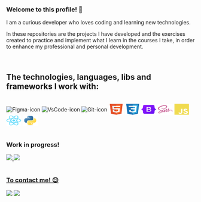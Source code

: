### Welcome to this profile! 👋

I am a curious developer who loves coding and learning new technologies.

In these repositories are the projects I have developed and the exercises created to practice and implement what I learn in the courses I take, in order to enhance my professional and personal development.


<!-- In this other profile I post my solutions to challenges on websites as a [Frontend Mentor](https://www.frontendmentor.io/) , [100 days CSS](https://100dayscss.com/), [Frontend Practice](https://www.frontendpractice.com/) and [Dev Challenges](https://devchallenges.io/) -->

<br>

## The technologies, languages, libs and frameworks I work with:


<div style="display: inline_block"><br>
  <img align="center" alt="Figma-icon" width="30" height="40" src="https://cdn.jsdelivr.net/gh/devicons/devicon/icons/figma/figma-original.svg">
  <img align="center" alt="VsCode-icon" width="30" height="40" src="https://cdn.jsdelivr.net/gh/devicons/devicon/icons/vscode/vscode-original.svg">
  <img align="center" alt="Git-icon" width="30" height="40" src="https://cdn.jsdelivr.net/gh/devicons/devicon/icons/git/git-original.svg">
<!--   <img align="center" alt="GitHub-icon" width="30" height="40" src="https://cdn.jsdelivr.net/gh/devicons/devicon/icons/github/github-original.svg"> -->
  <img align="center" alt="HTML-icon" height="30" width="40" src="https://raw.githubusercontent.com/devicons/devicon/master/icons/html5/html5-original.svg">
  <img align="center" alt="CSS-icon" height="30" width="40" src="https://raw.githubusercontent.com/devicons/devicon/master/icons/css3/css3-original.svg">
  <img align="center" alt="bootstrap-icon" height="30" width="40" src="https://raw.githubusercontent.com/devicons/devicon/master/icons/bootstrap/bootstrap-original.svg">
  <img align="center" alt="Sass-icon" height="30" width="40" src="https://raw.githubusercontent.com/devicons/devicon/master/icons/sass/sass-original.svg">
  <img align="center" alt="JS-icon" height="30" width="40" src="https://raw.githubusercontent.com/devicons/devicon/master/icons/javascript/javascript-plain.svg">
  <img align="center" alt="React-icon" height="30" width="40" src="https://raw.githubusercontent.com/devicons/devicon/master/icons/react/react-original.svg">
  <img align="center" alt="Python-icon" height="30" width="40" src="https://raw.githubusercontent.com/devicons/devicon/master/icons/python/python-original.svg">
<br>

<!-- </div>
    [Snake animation](https://github.com/Bo83dev/Bo83dev/blob/output/github-contribution-grid-snake.svg)
 </div>
 -->
<br>
  
### Work in progress!
  
<div>
  <a href="https://github.com/Caroline-Barbosa-Vilar">
  <img height="180em" src="https://github-readme-stats.vercel.app/api?username=Caroline-Barbosa-Vilar&show_icons=true&theme=radical&include_all_commits=true&count_private=true"/> 
  <img height="180em" src="https://github-readme-stats.vercel.app/api/top-langs/?username=Caroline-Barbosa-Vilar&layout=compact&langs_count=6&theme=radical"/>
</div>

<br>

### To contact me! 😊
 
<div> 
  <a href = "mailto:cbarbosavilar@gmail.com"><img src="https://img.shields.io/badge/-Gmail-D14836?style=for-the-badge&logo=gmail&logoColor=white" target="_blank"></a>
  <a href="https://www.linkedin.com/in/carolinebarbosavilar/" target="_blank"><img src="https://img.shields.io/badge/-LinkedIn-%230077B5?style=for-the-badge&logo=linkedin&logoColor=white" target="_blank"></a> 
</div>
